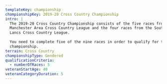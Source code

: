 ```yaml
---
templateKey: championship
championshipKey: 2019-20 Cross Country Championship
intro: |
  The 2019-20 Cross Country Championship consists of the five races from the
  Manchester Area Cross Country League and the four races from the South East
  Lancs Cross Country League.
  
  You need to complete five of the nine races in order to qualify for the
  championship.
terrain: Cross Country
championshipType: Gendered
qualificationCriteria:
  - numberOfRaces: 5
veteranStartAge: 40
veteranCategoryDuration: 5
---
```


